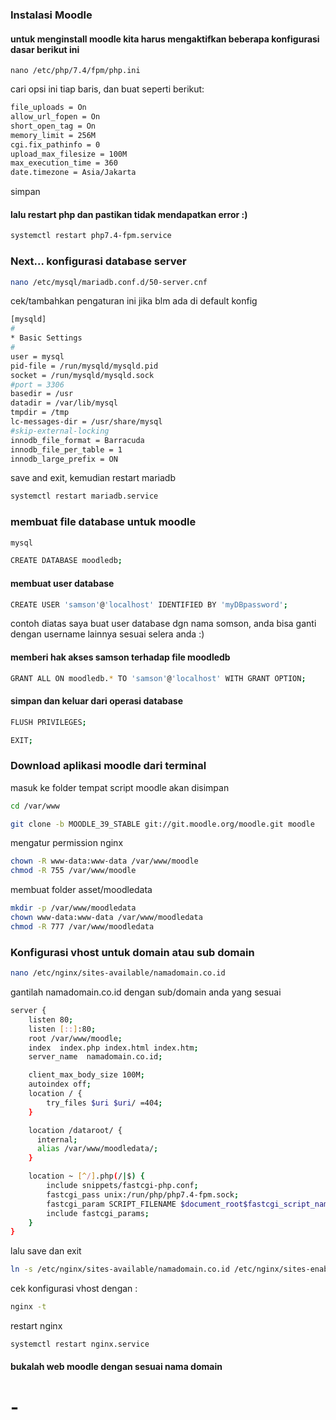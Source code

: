 ### Instalasi Moodle
#### untuk menginstall moodle kita harus mengaktifkan beberapa konfigurasi dasar berikut ini
```baah
nano /etc/php/7.4/fpm/php.ini
```
cari opsi ini tiap baris, dan buat seperti berikut:
```bash
file_uploads = On
allow_url_fopen = On
short_open_tag = On
memory_limit = 256M
cgi.fix_pathinfo = 0
upload_max_filesize = 100M
max_execution_time = 360
date.timezone = Asia/Jakarta
```
simpan
#### lalu restart php dan pastikan tidak mendapatkan error :)
```bash
systemctl restart php7.4-fpm.service
```
### Next... konfigurasi database server
```bash
nano /etc/mysql/mariadb.conf.d/50-server.cnf
```
cek/tambahkan pengaturan ini jika blm ada di default konfig
```bash
[mysqld]
#
* Basic Settings
#
user = mysql
pid-file = /run/mysqld/mysqld.pid
socket = /run/mysqld/mysqld.sock
#port = 3306
basedir = /usr
datadir = /var/lib/mysql
tmpdir = /tmp
lc-messages-dir = /usr/share/mysql
#skip-external-locking
innodb_file_format = Barracuda
innodb_file_per_table = 1
innodb_large_prefix = ON
```
save and exit, kemudian restart mariadb
```bash
systemctl restart mariadb.service
```
### membuat file database untuk moodle
```bash
mysql
```
```bash
CREATE DATABASE moodledb;
```
#### membuat user database
```bash
CREATE USER 'samson'@'localhost' IDENTIFIED BY 'myDBpassword';
```
contoh diatas saya buat user database dgn nama somson, anda bisa ganti dengan username lainnya sesuai selera anda :)
#### memberi hak akses samson terhadap file moodledb
```bash
GRANT ALL ON moodledb.* TO 'samson'@'localhost' WITH GRANT OPTION;
```
#### simpan dan keluar dari operasi database
```bash
FLUSH PRIVILEGES;
```
```bash
EXIT;
```
### Download aplikasi moodle dari terminal
masuk ke folder tempat script moodle akan disimpan
```bash
cd /var/www
```
```bash
git clone -b MOODLE_39_STABLE git://git.moodle.org/moodle.git moodle
```
mengatur permission nginx
```bash
chown -R www-data:www-data /var/www/moodle
chmod -R 755 /var/www/moodle
```
membuat folder asset/moodledata
```bash
mkdir -p /var/www/moodledata
chown www-data:www-data /var/www/moodledata
chmod -R 777 /var/www/moodledata
```

### Konfigurasi vhost untuk domain atau sub domain
```bash
nano /etc/nginx/sites-available/namadomain.co.id
```
gantilah namadomain.co.id dengan sub/domain anda yang sesuai
```bash
server {
    listen 80;
    listen [::]:80;
    root /var/www/moodle;
    index  index.php index.html index.htm;
    server_name  namadomain.co.id;

    client_max_body_size 100M;
    autoindex off;
    location / {
        try_files $uri $uri/ =404;
    }

    location /dataroot/ {
      internal;
      alias /var/www/moodledata/;
    }

    location ~ [^/].php(/|$) {
        include snippets/fastcgi-php.conf;
        fastcgi_pass unix:/run/php/php7.4-fpm.sock;
        fastcgi_param SCRIPT_FILENAME $document_root$fastcgi_script_name;
        include fastcgi_params;
    }
}
```
lalu save dan exit
```bash
ln -s /etc/nginx/sites-available/namadomain.co.id /etc/nginx/sites-enabled/
```
cek konfigurasi vhost dengan :
```bash
nginx -t
```
restart nginx
```bash
systemctl restart nginx.service
```
#### bukalah web moodle dengan sesuai nama domain
# -
